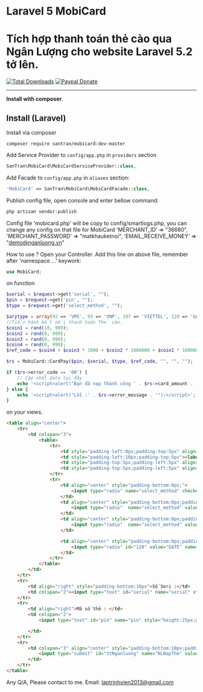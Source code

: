 # Laravel 5 MobiCard
Tích hợp thanh toán thẻ cào qua Ngân Lượng cho website Laravel 5.2 tở lên.
======================

[![Total Downloads](https://img.shields.io/packagist/dt/santran/mobicard.svg)](https://packagist.org/packages/santran/mobicard)
[![Paypal Donate](https://www.paypalobjects.com/en_US/i/btn/btn_donate_SM.gif)](http://paypal.me/MrSanTran)

-----
**Install with composer**. 

Install (Laravel)
-----------------
Install via composer
```
composer require santran/mobicard:dev-master
```

Add Service Provider to `config/app.php` in `providers` section
```php
SanTran\MobiCard\MobiCardServiceProvider::class,
```

Add Facade to `config/app.php` in `aliases` section:
```php 
'MobiCard' => SanTran\MobiCard\MobiCardFacade::class,
```

Publish config file, open console and enter bellow command:
```php
php artisan vendor:publish
```
Config file 'mobicard.php' will be copy to config/smartlogs.php, you can change any config on that file for MobiCard
'MERCHANT_ID' => "36680",
'MERCHANT_PASSWORD' => "matkhauketnoi",
'EMAIL_RECEIVE_MONEY' => "demo@nganluong.vn"

How to use ?
Open your Controller.
Add this line on above file, remember after 'namespace ...' keywork:
```php
use MobiCard;
```
on function
```php
$serial = $request->get('serial', "");
$pin = $request->get('pin', "");
$type = $request->get('select_method', "");

$arytype = array(92 => 'VMS', 93 => 'VNP', 107 => 'VIETTEL', 120 => 'GATE');
//Tiến hành kết nối thanh toán Thẻ cào.
$coin1 = rand(10, 999);
$coin2 = rand(0, 999);
$coin3 = rand(0, 999);
$coin4 = rand(0, 999);
$ref_code = $coin4 + $coin3 * 1000 + $coin2 * 1000000 + $coin1 * 100000000;

$rs = MobiCard::CardPay($pin, $serial, $type, $ref_code, "", "", "");

if ($rs->error_code == '00') {
    // Cập nhật data tại đây
    echo '<script>alert("Bạn đã nạp thành công ' . $rs->card_amount . ' vào trong tài khoản.");</script>'; //$total_results;
} else {
    echo '<script>alert("Lỗi :' . $rs->error_message . '");</script>';
}
```
on your views.
```html
<table align="center">
    <tr>
        <td colspan="3">
            <table>
                <tr>
                    <td style="padding-left:0px;padding-top:5px" align="right" ><label for="92"><img  src="includes/images/mobifone.jpg" /></label> </td>
                    <td style="padding-left:10px;padding-top:5px"><label for="93"><img  src="includes/images/vinaphone.jpg" /></label></td>
                    <td style="padding-top:5px;padding-left:5px" align="left"><label for="107"><img  src="includes/images/viettel.jpg" width="110" height="35" /></label></td>
                    <td style="padding-top:5px;padding-left:5px" align="left"> <label for="120"><img width="100" height="35" src="includes/images/gate.jpg"></label></td>
                </tr>
                <tr>
                    <td align="center" style="padding-bottom:0px;">
                        <input type="radio" name="select_method" checked="true" value="VMS" id="92"  />
                    </td>
                    <td align="center" style="padding-bottom:0px;padding-left:5px">
                        <input type="radio"  name="select_method" value="VNP" id="93" />
                    </td>
                    <td align="center" style="padding-bottom:0px;padding-right:0px">
                        <input type="radio"  name="select_method" value="VIETTEL" id="107" />
                    </td>

                    <td align="center" style="padding-bottom:0px;padding-right:0px">
                        <input type="radio" id="120" value="GATE" name="select_method">
                    </td>
                </tr>
            </table>
        </td>
    </tr>
    <tr>
        <td align="right" style="padding-bottom:10px">Số Seri :</td>
        <td colspan="2"><input type="text" id="serial" name="serial" style="height:25px;width:200px" /></td>
    </tr>
    <tr>
        <td align="right">Mã số thẻ : </td>
        <td colspan="2">
            <input type="text" id="pin" name="pin" style="height:25px;width:200px" />

        </td>
    </tr>
    <tr>
        <td colspan="3" align="center" style="padding-bottom:10px;padding-right:10px">
            <input type="submit" id="ttNganluong" name="NLNapThe" value="Nạp Thẻ"  /> 
        </td>
    </tr>	
</table>
``` 
                                
Any Q/A, Please contact to me.
Email: laptrinhvien2013@gmail.com
